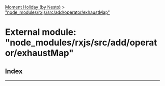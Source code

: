 [Moment Holiday (by Nesto)](../README.md) > ["node_modules/rxjs/src/add/operator/exhaustMap"](../modules/_node_modules_rxjs_src_add_operator_exhaustmap_.md)

# External module: "node_modules/rxjs/src/add/operator/exhaustMap"

## Index

---

